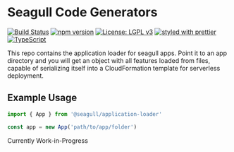 # Seagull Code Generators

[![Build Status](https://travis-ci.org/seagull-js/application-loader.svg?branch=master)](https://travis-ci.org/seagull-js/application-loader)
[![npm version](https://badge.fury.io/js/%40seagull%2Fapplication-loader.svg)](https://badge.fury.io/js/%40seagull%2Fapplication-loader)
[![License: LGPL v3](https://img.shields.io/badge/License-LGPL%20v3-blue.svg)](http://www.gnu.org/licenses/lgpl-3.0)
[![styled with prettier](https://img.shields.io/badge/styled_with-prettier-ff69b4.svg)](https://github.com/prettier/prettier)
[![TypeScript](https://badges.frapsoft.com/typescript/code/typescript.svg?v=101)](https://github.com/ellerbrock/typescript-badges/)

This repo contains the application loader for seagull apps. Point it to an app
directory and you will get an object with all features loaded from files,
capable of serializing itself into a CloudFormation template for serverless
deployment.

## Example Usage

```typescript
import { App } from '@seagull/application-loader'

const app = new App('path/to/app/folder')
```

Currently Work-in-Progress
